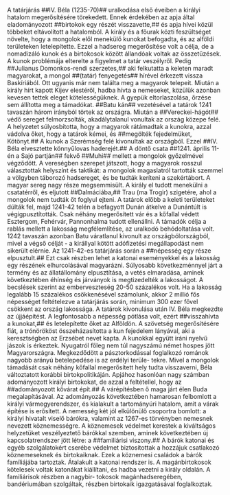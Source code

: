 A tatárjárás 
##IV. Béla (1235-70)## uralkodása első éveiben a királyi hatalom megerősítésére törekedett. Ennek érdekében az apja által eladományozott ##birtokok egy részét visszavette,## és apja hívei közül többeket eltávolított a hatalomból. A király és a főurak közti feszültséget növelte, hogy a mongolok elől menekülő kunokat befogadta, és az alföldi területeken letelepítette. Ezzel a hadsereg megerősítése volt a célja, de a nomadizáló kunok és a birtokosok között állandóak voltak az összetűzések.
A kunok problémája elterelte a figyelmet a tatár veszélyről. Pedig ##Julianus Domonkos-rendi szerzetes,## aki felkutatta a keleten maradt magyarokat, a mongol ##(tatár) fenyegetés## hírével érkezett vissza Baskíriából. Ott ugyanis már nem találta meg a magyarok telepeit.
Miután a király hírt kapott Kijev elestéről, hadba hívta a nemeseket, közülük azonban kevesen tettek eleget kötelességüknek. A gyepük eltorlaszolása, őrzése sem állította meg a támadókat. ##Batu kán## vezetésével a tatárok 1241 tavaszán három irányból törtek az országra. Miután a ##Vereckei-hágót## védő sereget felmorzsolták, akadálytalanul vonultak az ország közepe felé. A helyzetet súlyosbította, hogy a magyarok rátámadtak a kunokra, azzal vádolva őket, hogy a tatárok kémei, és ##megölték fejedelmüket, Kötönyt.## A kunok a Szerémség felé kivonultak az országból. Ezzel ##IV. Béla elvesztette könnyűlovas haderejét.## A döntő csata ##1241. április 11-én a Sajó partján## fekvő ##Muhi## mellett a mongolok győzelmével végződött. A vereségben szerepet játszott, hogy a magyarok rosszul választottak helyszínt és taktikát: a mongolok magaslatról tartották szemmel a völgyben táborozó hadsereget, és be tudták keríteni a szekértábort. A magyar sereg nagy része megsemmisült. A király el tudott menekülni a csatatérről, és eljutott ##Dalmáciába,## Trau (ma Trogir) szigetére, ahol a mongolok nem tudták őt foglyul ejteni. A tatárok előbb a keleti területeket dúlták fel, majd 1241-42 telén a befagyott Dunán átkelve a Dunántúlt is végigpusztították. Csak néhány megerősített vár és a kőfallal védett Esztergom, Fehérvár, Pannonhalma tudott ellenállni. A támadók célja a rablás mellett a lakosság megfélemlítése, az uralkodó behódoltatása volt. 1242 tavaszán azonban Batu váratlanul kivonult az országbólországból, mivel a végső célját - a királlyal kötött adófizetési megállapodást nem sikerült elérnie.
Az 1241-42-es tatárjárás során a ##népesség egy része elpusztult.## Ezt csak részben lehet a katonai eseményekkel és a lakosság egy részének elhurcolásával magyarázni. Súlyosabb következménnyel járt a termény és az állatállomány elpusztítása, a vetés elmaradása, aminek következtében éhínség és járványok is megtizedelték a lakosságot. A becslések szerint az emberveszteség 20-50 százalékos volt. Ha a lakosság legalább 15 százalékos csökkenésével számolunk,
akkor 2 millió fős népességet feltételezve a tatárjárás során, minimum 300 ezer fővel csökkent az ország lakossága.
A tatárok kivonulása után IV. Béla megkezdte az újjáépítést. A legfontosabb a népesség pótlása volt, ezért ##visszahívta a kunokat,## és letelepítette őket az Alföldön. A szövetség megerősítésére fiát, a trónörököst összeházasította a kun fejedelem lányával, aki a keresztségben az Erzsébet nevet kapta. A kunokkal együtt iráni nyelvű jászok is érkeztek. Nyugatról főleg nem túl nagyszámú német hospes jött Magyarországra. Megkezdődött a pásztorkodással foglalkozó románok nagyobb arányú betelepedése is az erdélyi terüle- tekre.
Mivel a mongolok támadását csak néhány kőfallal megerősített hely tudta visszaverni, Béla változtatott korábbi birtokpolitikáján. Apjához hasonlóan nagy számban adományozott királyi birtokokat, de azzal a feltétellel, hogy az ##adományozott kővárat épít.## A várépítésben ő maga járt élen Buda megalapításával. Az adományozás következtében hamarosan felbomlott a királyi vármegyerendszer, és kialakult a tartományúri hatalom, amit a várak építése is erősített.
A nemesség két jól elkülönülő csoportra bomlott: a királyi hivatalt viselő bárókra, valamint az 1267-es törvényben nemesnek nevezett köznemességre. A köznemesek védelmet kerestek a kiváltságos helyzetüket veszélyeztető bárókkal szemben, aminek következtében új kapcsolatrendszer jött létre: a ##familiárisi viszony.## A bárók katonai és egyéb szolgálatokért cserébe védelmet biztosítottak a hozzájuk csatlakozó köznemeseknek és birtokaiknak. Ezek a köznemesi családok a bárók famíliájába tartoztak. Átalakult a katonai rendszer is. A magánbirtokosok kötelesek voltak katonákat kiállítani, és hadba vezetni a király oldalán. A familiárisok részben a nagybir- tokosok magánhadseregében, bandériumában szolgáltak, részben birtokaik igazgatásával foglalkoztak.
